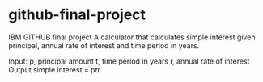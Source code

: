 # github-final-project
IBM GITHUB final project
A calculator that calculates simple interest given principal, annual rate of interest and time period in years.

 Input:
  p, principal amount
  t, time period in years
  r, annual rate of interest
 Output
  simple interest = p*t*r

